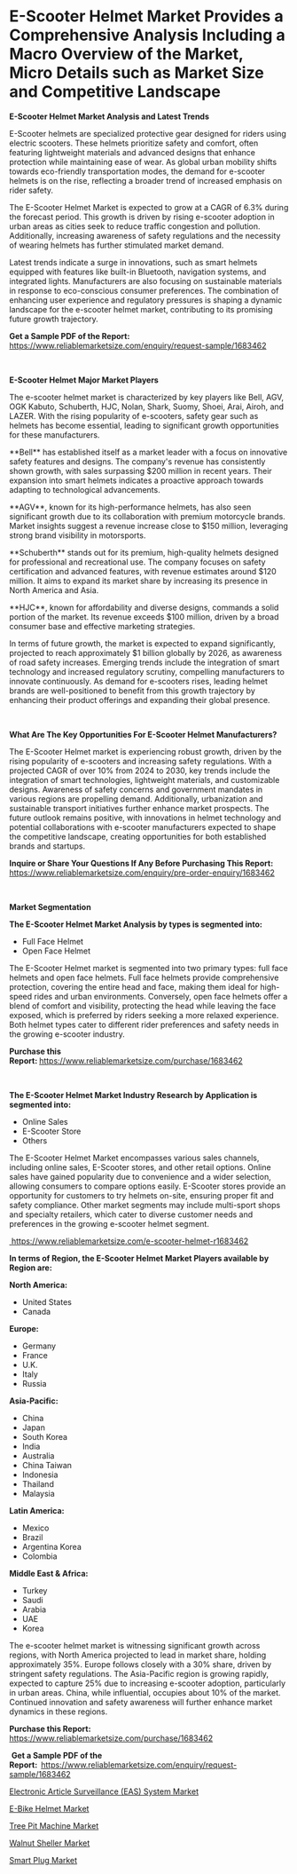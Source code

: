 <p><h1>E-Scooter Helmet Market Provides a Comprehensive Analysis Including a Macro Overview of the Market, Micro Details such as Market Size and Competitive Landscape</h1></p><p><strong>E-Scooter Helmet Market Analysis and Latest Trends</strong></p>
<p><p>E-Scooter helmets are specialized protective gear designed for riders using electric scooters. These helmets prioritize safety and comfort, often featuring lightweight materials and advanced designs that enhance protection while maintaining ease of wear. As global urban mobility shifts towards eco-friendly transportation modes, the demand for e-scooter helmets is on the rise, reflecting a broader trend of increased emphasis on rider safety.</p><p>The E-Scooter Helmet Market is expected to grow at a CAGR of 6.3% during the forecast period. This growth is driven by rising e-scooter adoption in urban areas as cities seek to reduce traffic congestion and pollution. Additionally, increasing awareness of safety regulations and the necessity of wearing helmets has further stimulated market demand. </p><p>Latest trends indicate a surge in innovations, such as smart helmets equipped with features like built-in Bluetooth, navigation systems, and integrated lights. Manufacturers are also focusing on sustainable materials in response to eco-conscious consumer preferences. The combination of enhancing user experience and regulatory pressures is shaping a dynamic landscape for the e-scooter helmet market, contributing to its promising future growth trajectory.</p></p>
<p><strong>Get a Sample PDF of the Report:&nbsp;</strong> <a href="https://www.reliablemarketsize.com/enquiry/request-sample/1683462?utm_campaign=1293&utm_medium=2&utm_source=Github&utm_content=ia&utm_term=15102024&utm_id=e-scooter-helmet">https://www.reliablemarketsize.com/enquiry/request-sample/1683462</a></p>
<p>&nbsp;</p>
<p><strong>E-Scooter Helmet Major Market Players</strong></p>
<p><p>The e-scooter helmet market is characterized by key players like Bell, AGV, OGK Kabuto, Schuberth, HJC, Nolan, Shark, Suomy, Shoei, Arai, Airoh, and LAZER. With the rising popularity of e-scooters, safety gear such as helmets has become essential, leading to significant growth opportunities for these manufacturers.</p><p>**Bell** has established itself as a market leader with a focus on innovative safety features and designs. The company's revenue has consistently shown growth, with sales surpassing $200 million in recent years. Their expansion into smart helmets indicates a proactive approach towards adapting to technological advancements.</p><p>**AGV**, known for its high-performance helmets, has also seen significant growth due to its collaboration with premium motorcycle brands. Market insights suggest a revenue increase close to $150 million, leveraging strong brand visibility in motorsports.</p><p>**Schuberth** stands out for its premium, high-quality helmets designed for professional and recreational use. The company focuses on safety certification and advanced features, with revenue estimates around $120 million. It aims to expand its market share by increasing its presence in North America and Asia.</p><p>**HJC**, known for affordability and diverse designs, commands a solid portion of the market. Its revenue exceeds $100 million, driven by a broad consumer base and effective marketing strategies.</p><p>In terms of future growth, the market is expected to expand significantly, projected to reach approximately $1 billion globally by 2026, as awareness of road safety increases. Emerging trends include the integration of smart technology and increased regulatory scrutiny, compelling manufacturers to innovate continuously. As demand for e-scooters rises, leading helmet brands are well-positioned to benefit from this growth trajectory by enhancing their product offerings and expanding their global presence.</p></p>
<p>&nbsp;</p>
<p><strong>What Are The Key Opportunities For E-Scooter Helmet Manufacturers?</strong></p>
<p><p>The E-Scooter Helmet market is experiencing robust growth, driven by the rising popularity of e-scooters and increasing safety regulations. With a projected CAGR of over 10% from 2024 to 2030, key trends include the integration of smart technologies, lightweight materials, and customizable designs. Awareness of safety concerns and government mandates in various regions are propelling demand. Additionally, urbanization and sustainable transport initiatives further enhance market prospects. The future outlook remains positive, with innovations in helmet technology and potential collaborations with e-scooter manufacturers expected to shape the competitive landscape, creating opportunities for both established brands and startups.</p></p>
<p><strong>Inquire or Share Your Questions If Any Before Purchasing This Report:</strong> <a href="https://www.reliablemarketsize.com/enquiry/pre-order-enquiry/1683462?utm_campaign=1293&utm_medium=2&utm_source=Github&utm_content=ia&utm_term=15102024&utm_id=e-scooter-helmet">https://www.reliablemarketsize.com/enquiry/pre-order-enquiry/1683462</a></p>
<p>&nbsp;</p>
<p><strong>Market Segmentation</strong></p>
<p><strong>The E-Scooter Helmet Market Analysis by types is segmented into:</strong></p>
<p><ul><li>Full Face Helmet</li><li>Open Face Helmet</li></ul></p>
<p><p>The E-Scooter Helmet market is segmented into two primary types: full face helmets and open face helmets. Full face helmets provide comprehensive protection, covering the entire head and face, making them ideal for high-speed rides and urban environments. Conversely, open face helmets offer a blend of comfort and visibility, protecting the head while leaving the face exposed, which is preferred by riders seeking a more relaxed experience. Both helmet types cater to different rider preferences and safety needs in the growing e-scooter industry.</p></p>
<p><strong>Purchase this Report:&nbsp;</strong><a href="https://www.reliablemarketsize.com/purchase/1683462?utm_campaign=1293&utm_medium=2&utm_source=Github&utm_content=ia&utm_term=15102024&utm_id=e-scooter-helmet">https://www.reliablemarketsize.com/purchase/1683462</a></p>
<p>&nbsp;</p>
<p><strong>The E-Scooter Helmet Market Industry Research by Application is segmented into:</strong></p>
<p><ul><li>Online Sales</li><li>E-Scooter Store</li><li>Others</li></ul></p>
<p><p>The E-Scooter Helmet Market encompasses various sales channels, including online sales, E-Scooter stores, and other retail options. Online sales have gained popularity due to convenience and a wider selection, allowing consumers to compare options easily. E-Scooter stores provide an opportunity for customers to try helmets on-site, ensuring proper fit and safety compliance. Other market segments may include multi-sport shops and specialty retailers, which cater to diverse customer needs and preferences in the growing e-scooter helmet segment.</p></p>
<p><a href="https://www.reliablemarketsize.com/e-scooter-helmet-r1683462?utm_campaign=1293&utm_medium=2&utm_source=Github&utm_content=ia&utm_term=15102024&utm_id=e-scooter-helmet">&nbsp;https://www.reliablemarketsize.com/e-scooter-helmet-r1683462</a></p>
<p><strong>In terms of Region, the E-Scooter Helmet Market Players available by Region are:</strong></p>
<p>
    <p> <strong> North America: </strong>
        <ul>
            <li>United States</li>
            <li>Canada</li>
        </ul>
        </p> 
    <p> <strong> Europe: </strong>
        <ul>
            <li>Germany</li>
            <li>France</li>
            <li>U.K.</li>
            <li>Italy</li>
            <li>Russia</li>
        </ul>
        </p> 
    <p> <strong> Asia-Pacific: </strong>
        <ul>
            <li>China</li>
            <li>Japan</li>
            <li>South Korea</li>
            <li>India</li>
            <li>Australia</li>
            <li>China Taiwan</li>
            <li>Indonesia</li>
            <li>Thailand</li>
            <li>Malaysia</li>
        </ul>
        </p> 
    <p> <strong> Latin America: </strong>
        <ul>
            <li>Mexico</li>
            <li>Brazil</li>
            <li>Argentina Korea</li>
            <li>Colombia</li>
        </ul>
        </p> 
    <p> <strong> Middle East & Africa: </strong>
        <ul>
            <li>Turkey</li>
            <li>Saudi</li>
            <li>Arabia</li>
            <li>UAE</li>
            <li>Korea</li>
        </ul>
    </p>
    </p>
<p><p>The e-scooter helmet market is witnessing significant growth across regions, with North America projected to lead in market share, holding approximately 35%. Europe follows closely with a 30% share, driven by stringent safety regulations. The Asia-Pacific region is growing rapidly, expected to capture 25% due to increasing e-scooter adoption, particularly in urban areas. China, while influential, occupies about 10% of the market. Continued innovation and safety awareness will further enhance market dynamics in these regions.</p></p>
<p><strong>Purchase this Report: </strong><a href="https://www.reliablemarketsize.com/purchase/1683462?utm_campaign=1293&utm_medium=2&utm_source=Github&utm_content=ia&utm_term=15102024&utm_id=e-scooter-helmet">https://www.reliablemarketsize.com/purchase/1683462</a></p>
<p>&nbsp;<strong>Get a Sample PDF of the Report:&nbsp;&nbsp;</strong><a href="https://www.reliablemarketsize.com/enquiry/request-sample/1683462?utm_campaign=1293&utm_medium=2&utm_source=Github&utm_content=ia&utm_term=15102024&utm_id=e-scooter-helmet">https://www.reliablemarketsize.com/enquiry/request-sample/1683462</a></p>
<p><strong></strong></p>
<p><p><a href="https://www.linkedin.com/pulse/competitive-intelligence-electronic-article-surveillance-ze4re?utm_campaign=1293&utm_medium=2&utm_source=Github&utm_content=ia&utm_term=15102024&utm_id=e-scooter-helmet">Electronic Article Surveillance (EAS) System Market</a></p><p><a href="https://github.com/terisalmg/Market-Research-Report-List-1/blob/main/e-bike-helmet-market.md?utm_campaign=1293&utm_medium=2&utm_source=Github&utm_content=ia&utm_term=15102024&utm_id=e-scooter-helmet">E-Bike Helmet Market</a></p><p><a href="https://www.linkedin.com/pulse/in-depth-tree-pit-machine-market-review-size-share-118cagr-p5xqe?utm_campaign=1293&utm_medium=2&utm_source=Github&utm_content=ia&utm_term=15102024&utm_id=e-scooter-helmet">Tree Pit Machine Market</a></p><p><a href="https://www.linkedin.com/pulse/walnut-sheller-market-maturity-analysis-regional-disparities-kt2tc?utm_campaign=1293&utm_medium=2&utm_source=Github&utm_content=ia&utm_term=15102024&utm_id=e-scooter-helmet">Walnut Sheller Market</a></p><p><a href="https://github.com/ardeliap6te/Market-Research-Report-List-1/blob/main/smart-plug-market.md?utm_campaign=1293&utm_medium=2&utm_source=Github&utm_content=ia&utm_term=15102024&utm_id=e-scooter-helmet">Smart Plug Market</a></p></p>